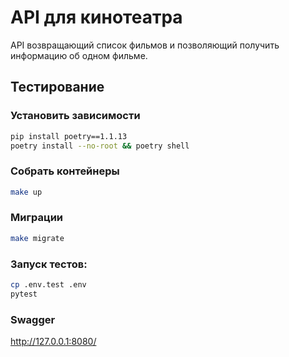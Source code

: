# API для кинотеатра

API возвращающий список фильмов и позволяющий получить информацию об одном фильме.

## Тестирование

### Установить зависимости
```bash
pip install poetry==1.1.13
poetry install --no-root && poetry shell
```

### Собрать контейнеры
```bash
make up
```

### Миграции
```bash
make migrate
```

### Запуск тестов:
```bash
cp .env.test .env
pytest
```

### Swagger
http://127.0.0.1:8080/
